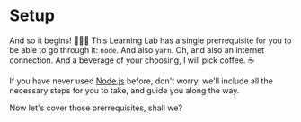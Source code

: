# Setup

And so it begins! 🧙🏼‍♂️ This Learning Lab has a single prerrequisite for you to be able to go through it: `node`. And also `yarn`. Oh, and also an internet connection. And a beverage of your choosing, I will pick coffee. ☕️

If you have never used [Node.js](https://nodejs.org/en/) before, don't worry, we'll include all the necessary steps for you to take, and guide you along the way.

Now let's cover those prerrequisites, shall we?
